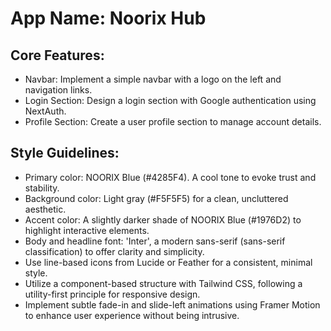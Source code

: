 # **App Name**: Noorix Hub

## Core Features:

- Navbar: Implement a simple navbar with a logo on the left and navigation links.
- Login Section: Design a login section with Google authentication using NextAuth.
- Profile Section: Create a user profile section to manage account details.

## Style Guidelines:

- Primary color: NOORIX Blue (#4285F4). A cool tone to evoke trust and stability.
- Background color: Light gray (#F5F5F5) for a clean, uncluttered aesthetic.
- Accent color: A slightly darker shade of NOORIX Blue (#1976D2) to highlight interactive elements.
- Body and headline font: 'Inter', a modern sans-serif (sans-serif classification) to offer clarity and simplicity.
- Use line-based icons from Lucide or Feather for a consistent, minimal style.
- Utilize a component-based structure with Tailwind CSS, following a utility-first principle for responsive design.
- Implement subtle fade-in and slide-left animations using Framer Motion to enhance user experience without being intrusive.